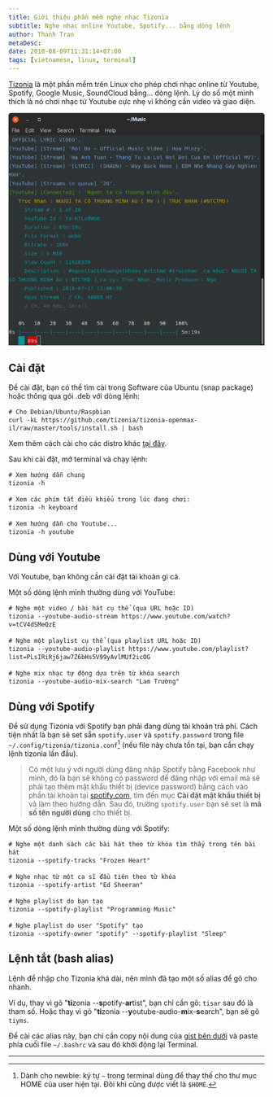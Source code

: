 ```yaml
---
title: Giới thiệu phần mềm nghe nhạc Tizonia
subtitle: Nghe nhạc online Youtube, Spotify... bằng dòng lệnh
author: Thanh Tran
metaDesc:
date: 2018-08-09T11:31:14+07:00
tags: [vietnamese, linux, terminal]
---
```


[Tizonia](http://tizonia.org) là một phần mềm trên Linux cho phép chơi nhạc online từ Youtube, Spotify, Google Music, SoundCloud bằng... dòng lệnh. Lý do số một mình thích là nó chơi nhạc từ Youtube cực nhẹ vì không cần video và giao diện.

![Tizonia on gnome-terminal](/images/2018/tizonia-terminal.png)

## Cài đặt

Để cài đặt, bạn có thể tìm cài trong Software của Ubuntu (snap package) hoặc thông qua gói .deb với dòng lệnh:

```shell
# Cho Debian/Ubuntu/Raspbian
curl -kL https://github.com/tizonia/tizonia-openmax-il/raw/master/tools/install.sh | bash
```

Xem thêm cách cài cho các distro khác [tại đây](http://tizonia.org/docs/).

Sau khi cài đặt, mở terminal và chạy lệnh:

```shell
# Xem hướng dẫn chung
tizonia -h

# Xem các phím tắt điều khiểu trong lúc đang chơi:
tizonia -h keyboard

# Xem hướng dẫn cho Youtube...
tizonia -h youtube
```

## Dùng với Youtube

Với Youtube, bạn không cần cài đặt tài khoản gì cả.

Một số dòng lệnh mình thường dùng với YouTube:

```shell
# Nghe một video / bài hát cụ thể (qua URL hoặc ID)
tizonia --youtube-audio-stream https://www.youtube.com/watch?v=tCV4dSMeQzE

# Nghe một playlist cụ thể (qua playlist URL hoặc ID)
tizonia --youtube-audio-playlist https://www.youtube.com/playlist?list=PLsIRiRj6jaw7Z6bHs5V99yAvlMUf2icOG

# Nghe mix nhạc tự động dựa trên từ khóa search
tizonia --youtube-audio-mix-search "Lam Trường"
```

## Dùng với Spotify

Để sử dụng Tizonia với Spotify bạn phải đang dùng tài khoản trả phí. Cách tiện nhất là bạn sẽ set sẵn `spotify.user` và `spotify.password` trong file `~/.config/tizonia/tizonia.conf`[^1] (nếu file này chưa tồn tại, bạn cần chạy lệnh tizonia lần đầu).

> Có một lưu ý với người dùng đăng nhập Spotify bằng Facebook như mình, đó là bạn sẽ không có password để đăng nhập với email mà sẽ phải tạo thêm mật khẩu thiết bị (device password) bằng cách vào phần tài khoản tại [spotify.com](https://www.spotify.com/vn-vi/account/set-device-password/), tìm đến mục **Cài đặt mật khẩu thiết bị** và làm theo hướng dẫn. Sau đó, trường `spotify.user` bạn sẽ set là **mã số tên người dùng** cho thiết bị.

Một số dòng lệnh mình thường dùng với Spotify:

```shell
# Nghe một danh sách các bài hát theo từ khóa tìm thấy trong tên bài hát
tizonia --spotify-tracks "Frozen Heart"

# Nghe nhạc từ một ca sĩ đầu tiên theo từ khóa
tizonia --spotify-artist "Ed Sheeran"

# Nghe playlist do bạn tạo
tizonia --spotify-playlist "Programming Music"

# Nghe playlist do user "Spotify" tạo
tizonia --spotify-owner "spotify" --spotify-playlist "Sleep"

```

## Lệnh tắt (bash alias)

Lệnh để nhập cho Tizonia khá dài, nên mình đã tạo một số alias để gõ cho nhanh.

Ví dụ, thay vì gõ "**ti**zonia \-\-**s**potify-**ar**tist", bạn chỉ cần gõ: `tisar` sau đó là tham số. Hoặc thay vì gõ "**ti**zonia \-\-**y**outube-audio-**m**ix-**s**earch", bạn sẽ gõ `tiyms`.

Để cài các alias này, bạn chỉ cần copy nội dung của [gist bên dưới](https://gist.github.com/trongthanh/34dee70f4f1fbe36aa2c223be5892e45) và paste phía cuối file `~/.bashrc` và sau đó khởi động lại Terminal.

<script src="https://gist.github.com/trongthanh/34dee70f4f1fbe36aa2c223be5892e45.js"></script>

---
[^1]: Dành cho newbie: ký tự `~` trong terminal dùng để thay thế cho thư mục HOME của user hiện tại. Đôi khi cũng được viết là `$HOME`.


